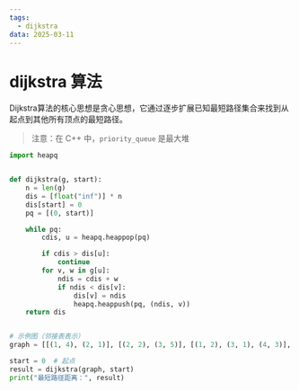 ```yaml
---
tags:
  - dijkstra
data: 2025-03-11
---
```

# dijkstra 算法

Dijkstra算法的核心思想是贪心思想，它通过逐步扩展已知最短路径集合来找到从起点到其他所有顶点的最短路径。

> 注意：在 C++ 中，`priority_queue` 是最大堆

```python
import heapq


def dijkstra(g, start):
    n = len(g)
    dis = [float("inf")] * n
    dis[start] = 0
    pq = [(0, start)]

    while pq:
        cdis, u = heapq.heappop(pq)

        if cdis > dis[u]:
            continue
        for v, w in g[u]:
            ndis = cdis + w
            if ndis < dis[v]:
                dis[v] = ndis
                heapq.heappush(pq, (ndis, v))
    return dis


# 示例图（邻接表表示）
graph = [[(1, 4), (2, 1)], [(2, 2), (3, 5)], [(1, 2), (3, 1), (4, 3)], [(4, 3)], []]

start = 0  # 起点
result = dijkstra(graph, start)
print("最短路径距离：", result)

```
